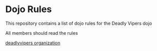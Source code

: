 Dojo Rules
==========

This repository contains a list of dojo rules for the Deadly Vipers dojo

All members should read the rules

[deadlyvipers organization ](https://github.com/deadlyvipers)